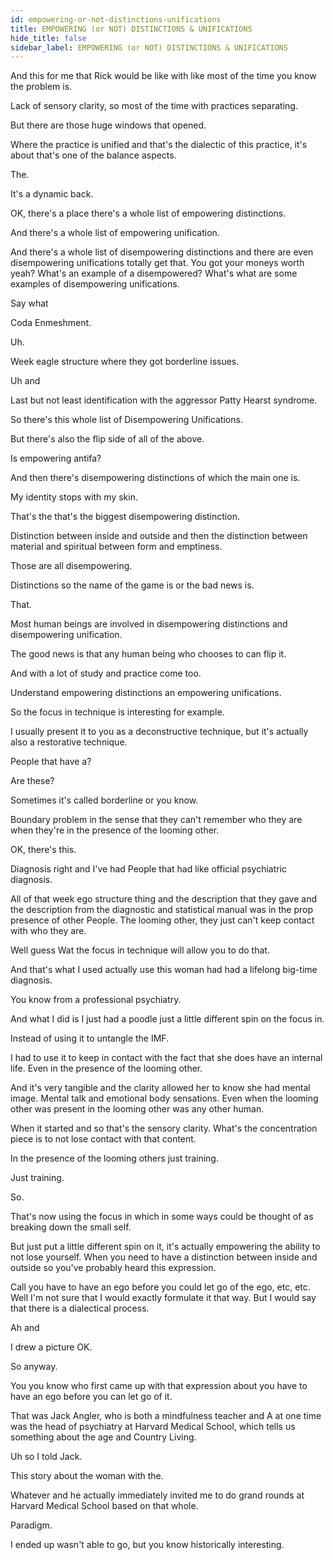 ```yaml
---
id: empowering-or-not-distinctions-unifications
title: EMPOWERING (or NOT) DISTINCTIONS & UNIFICATIONS 
hide_title: false
sidebar_label: EMPOWERING (or NOT) DISTINCTIONS & UNIFICATIONS 
---
```

And this for me that Rick would be like with like most of the time you know the problem is.

Lack of sensory clarity, so most of the time with practices separating.

But there are those huge windows that opened.

Where the practice is unified and that's the dialectic of this practice, it's about that's one of the balance aspects.

The.

It's a dynamic back.

OK, there's a place there's a whole list of empowering distinctions.

And there's a whole list of empowering unification.

And there's a whole list of disempowering distinctions and there are even disempowering unifications totally get that. You got your moneys worth yeah? What's an example of a disempowered? What's what are some examples of disempowering unifications.



Say what



Coda Enmeshment.

Uh.

Week eagle structure where they got borderline issues.

Uh and

Last but not least identification with the aggressor Patty Hearst syndrome.

So there's this whole list of Disempowering Unifications.

But there's also the flip side of all of the above.

Is empowering antifa?

And then there's disempowering distinctions of which the main one is.



My identity stops with my skin.

That's the that's the biggest disempowering distinction.

Distinction between inside and outside and then the distinction between material and spiritual between form and emptiness.

Those are all disempowering.

Distinctions so the name of the game is or the bad news is.

That.

Most human beings are involved in disempowering distinctions and disempowering unification.

The good news is that any human being who chooses to can flip it.

And with a lot of study and practice come too.

Understand empowering distinctions an empowering unifications.

So the focus in technique is interesting for example.

I usually present it to you as a deconstructive technique, but it's actually also a restorative technique.

People that have a?

Are these?

Sometimes it's called borderline or you know.

Boundary problem in the sense that they can't remember who they are when they're in the presence of the looming other.

OK, there's this.

Diagnosis right and I've had People that had like official psychiatric diagnosis.

All of that week ego structure thing and the description that they gave and the description from the diagnostic and statistical manual was in the prop presence of other People. The looming other, they just can't keep contact with who they are.

Well guess Wat the focus in technique will allow you to do that.

And that's what I used actually use this woman had had a lifelong big-time diagnosis.

You know from a professional psychiatry.

And what I did is I just had a poodle just a little different spin on the focus in.

Instead of using it to untangle the IMF.

I had to use it to keep in contact with the fact that she does have an internal life. Even in the presence of the looming other.

And it's very tangible and the clarity allowed her to know she had mental image. Mental talk and emotional body sensations. Even when the looming other was present in the looming other was any other human.

When it started and so that's the sensory clarity. What's the concentration piece is to not lose contact with that content.

In the presence of the looming others just training.

Just training.

So.

That's now using the focus in which in some ways could be thought of as breaking down the small self.

But just put a little different spin on it, it's actually empowering the ability to not lose yourself. When you need to have a distinction between inside and outside so you've probably heard this expression.

Call you have to have an ego before you could let go of the ego, etc, etc. Well I'm not sure that I would exactly formulate it that way. But I would say that there is a dialectical process.

Ah and

I drew a picture OK.

So anyway.

You you know who first came up with that expression about you have to have an ego before you can let go of it.

That was Jack Angler, who is both a mindfulness teacher and A at one time was the head of psychiatry at Harvard Medical School, which tells us something about the age and Country Living.

Uh so I told Jack.

This story about the woman with the.

Whatever and he actually immediately invited me to do grand rounds at Harvard Medical School based on that whole.

Paradigm.

I ended up wasn't able to go, but you know historically interesting.

